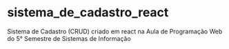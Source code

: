 # sistema_de_cadastro_react
 Sistema de Cadastro (CRUD) criado em react na Aula de Programação Web do 5° Semestre de Sistemas de Informação
